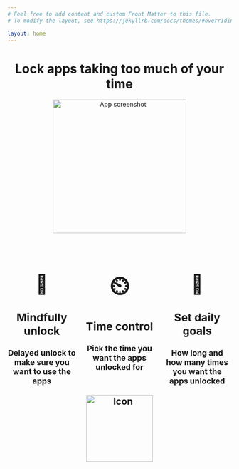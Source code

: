 ```yaml
---
# Feel free to add content and custom Front Matter to this file.
# To modify the layout, see https://jekyllrb.com/docs/themes/#overriding-theme-defaults

layout: home
---
```


<h1 style="text-align: center;">
Lock apps taking too much of your time
</h1>
<p style="text-align: center;">
    <img src="{{ '/assets/images/device.png' | relative_url }}" alt="App screenshot" width="300">
</p>
<h2 style="text-align: center;">
<div style="display: flex; gap: 20px;">
  <div style="flex: 1;">
  <h1>🧠</h1>
    <h3>Mindfully unlock</h3>
    <small>Delayed unlock to make sure you want to use the apps</small>
  </div>
  <div style="flex: 1;">
  <h1>⏲️</h1>
    <h3>Time control</h3>
    <small>Pick the time you want the apps unlocked for</small>
  </div>
  <div style="flex: 1;">
  <h1>🎯</h1>
    <h3>Set daily goals</h3>
    <small>How long and how many times you want the apps unlocked</small>
  </div>
</div>

<p style="text-align: center;">
    <a href="https://apps.apple.com/us/app/braneguard/id6742861941">
        <img src="{{ '/assets/images/appstore.svg' | relative_url }}" alt="Icon" width="150">
    </a>
<p>
